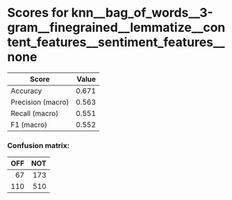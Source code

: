 # Scores for knn__bag_of_words__3-gram__finegrained__lemmatize__content_features__sentiment_features__none
|      Score      |Value|
|-----------------|----:|
|Accuracy         |0.671|
|Precision (macro)|0.563|
|Recall (macro)   |0.551|
|F1 (macro)       |0.552|

### Confusion matrix:
|OFF|NOT|
|--:|--:|
| 67|173|
|110|510|
